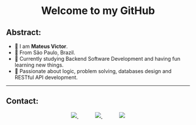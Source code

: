 <h1 align="center"> 
    Welcome to my GitHub
</h1>

## Abstract: 
- 👋 I am **Mateus Victor**.
- 📌 From São Paulo, Brazil.
- 💼 Currently studying Backend Software Development and having fun learning new things.
- 💙 Passionate about logic, problem solving, databases design and RESTful API development.
<hr>

<!--
## Skills:
<p align="center">
    <img height="40" src="https://raw.githubusercontent.com/devicons/devicon/master/icons/python/python-original.svg">
    &emsp;&emsp;&emsp;
    <img height="40" src="https://raw.githubusercontent.com/devicons/devicon/master/icons/django/django-original.svg">
    &emsp;&emsp;&emsp;
    <img height="40" src="https://raw.githubusercontent.com/devicons/devicon/master/icons/html5/html5-original.svg">
    &emsp;&emsp;&emsp;
    <img height="40" src="https://raw.githubusercontent.com/devicons/devicon/master/icons/css3/css3-original.svg">
    &emsp;&emsp;&emsp;
    <img height="40" src="https://raw.githubusercontent.com/devicons/devicon/master/icons/postgresql/postgresql-original.svg">
    &emsp;&emsp;&emsp;
    <img height="40" src="https://raw.githubusercontent.com/devicons/devicon/master/icons/git/git-original.svg">
    &emsp;&emsp;&emsp;
    <img height="40" src="https://raw.githubusercontent.com/devicons/devicon/master/icons/github/github-original.svg">
    &emsp;&emsp;&emsp;
    <img height="40" src="https://raw.githubusercontent.com/devicons/devicon/master/icons/heroku/heroku-original.svg">
</p>    
-->

## Contact:
<p align="center">
    <a href="https://github.com/mateusvictor" target="_blank">
        <img  src="https://img.shields.io/badge/github-%23100000.svg?&style=for-the-badge&logo=github&logoColor=white">
    </a>
    &emsp;&emsp;&emsp;
    <a href="https://www.linkedin.com/in/mateusvictor" target="_blank">
        <img src="https://img.shields.io/badge/linkedin-%230077B5.svg?&style=for-the-badge&logo=linkedin&logoColor=white">
    </a>
    &emsp;&emsp;&emsp;
    <a href="mailto:mateus_victors@outlook.com" target="_blank">
        <img src="https://img.shields.io/badge/Microsoft_Outlook-0078D4?style=for-the-badge&logo=microsoft-outlook&logoColor=white" />
    </a>
</p>
